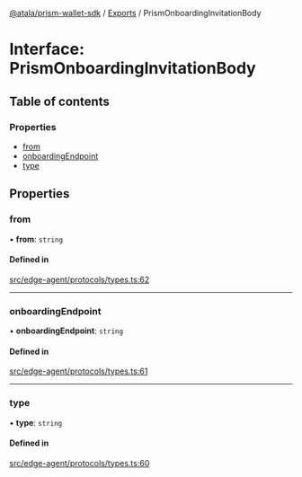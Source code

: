 [@atala/prism-wallet-sdk](../README.md) / [Exports](../modules.md) / PrismOnboardingInvitationBody

# Interface: PrismOnboardingInvitationBody

## Table of contents

### Properties

- [from](PrismOnboardingInvitationBody.md#from)
- [onboardingEndpoint](PrismOnboardingInvitationBody.md#onboardingendpoint)
- [type](PrismOnboardingInvitationBody.md#type)

## Properties

### from

• **from**: `string`

#### Defined in

[src/edge-agent/protocols/types.ts:62](https://github.com/input-output-hk/atala-prism-wallet-sdk-ts/blob/47ec1c8/src/edge-agent/protocols/types.ts#L62)

___

### onboardingEndpoint

• **onboardingEndpoint**: `string`

#### Defined in

[src/edge-agent/protocols/types.ts:61](https://github.com/input-output-hk/atala-prism-wallet-sdk-ts/blob/47ec1c8/src/edge-agent/protocols/types.ts#L61)

___

### type

• **type**: `string`

#### Defined in

[src/edge-agent/protocols/types.ts:60](https://github.com/input-output-hk/atala-prism-wallet-sdk-ts/blob/47ec1c8/src/edge-agent/protocols/types.ts#L60)
